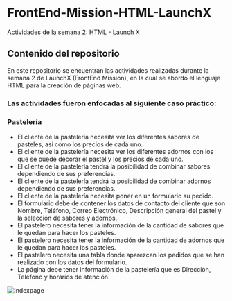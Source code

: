 # FrontEnd-Mission-HTML-LaunchX
Actividades de la semana 2: HTML - Launch X

## Contenido del repositorio
En este repositorio se encuentran las actividades realizadas durante la semana 2 de LaunchX (FrontEnd Mission), en la cual se abordó el lenguaje HTML para la creación de páginas web.
### Las actividades fueron enfocadas al siguiente caso práctico: 
### Pastelería
* El cliente de la pastelería necesita ver los diferentes sabores de pasteles, así como los precios de cada uno.
* El cliente de la pastelería necesita ver los diferentes adornos con los que se puede decorar el pastel y los precios de cada uno.
* El cliente de la pastelería tendrá la posibilidad de combinar sabores dependiendo de sus preferencias.
* El cliente de la pastelería tendrá la posibilidad de combinar adornos dependiendo de sus preferencias.
* El cliente de la pastelería necesita poner en un formulario su pedido.
* El formulario debe de contener los datos de contacto del cliente que son Nombre, Teléfono, Correo Electrónico, Descripción general del pastel y la selección de sabores y adornos.
* El pastelero necesita tener la información de la cantidad de sabores que le quedan para hacer los pasteles.
* El pastelero necesita tener la información de la cantidad de adornos que le quedan para hacer los pasteles.
* El pastelero necesita una tabla donde aparezcan los pedidos que se han realizado con los datos del formulario.
* La página debe tener información de la pastelería que es Dirección, Teléfono y horarios de atención.

![indexpage](https://user-images.githubusercontent.com/87091868/156974303-f4d94d77-7c9f-496b-abf6-9f7e6b53080e.png)
